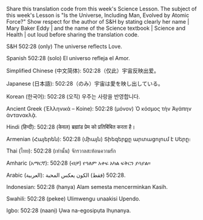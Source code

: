 Share this translation code from this week's Science Lesson. The subject of this week's Lesson is "Is the Universe, Including Man, Evolved by Atomic Force?" Show respect for the author of S&H by stating clearly her name | Mary Baker Eddy | and the name of the Science textbook | Science and Health | out loud before sharing the translation code. 

S&H 502:28 (only) The universe reflects Love. 

Spanish 
502:28 (solo) El universo refleja el Amor.

Simplified Chinese (中文简体):
502:28（仅此）宇宙反映出爱。

Japanese (日本語):
502:28（のみ）宇宙は愛を映し出している。

Korean (한국어):
502:28 (오직) 우주는 사랑을 반영합니다.

Ancient Greek (Ἑλληνικά – Koine):
502:28 (μόνον) Ὁ κόσμος τὴν Ἀγάπην ἀντανακλᾷ.

Hindi (हिन्दी):
502:28 (केवल) ब्रह्मांड प्रेम को प्रतिबिंबित करता है।

Armenian (Հայերեն):
502:28 (միայն) Տիեզերքը արտացոլում է Սերը։

Thai (ไทย):
502:28 (เท่านั้น) จักรวาลสะท้อนความรัก

Amharic (አማርኛ):
502፡28 (ብቻ) የዓለም አቀፍ አካል ፍቅርን ያሳያል።

Arabic (العربية):
502:28 (فقط) الكون يعكس المحبة.

Indonesian:
502:28 (hanya) Alam semesta mencerminkan Kasih.

Swahili:
502:28 (pekee) Ulimwengu unaakisi Upendo.

Igbo:
502:28 (naanị) Ụwa na-egosipụta Ihụnanya.
